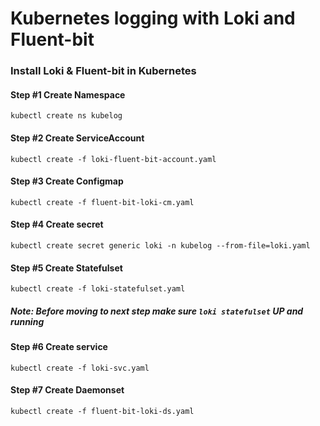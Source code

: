 # Kubernetes logging with Loki and Fluent-bit


### Install Loki & Fluent-bit in Kubernetes

#### Step #1 Create Namespace

```kubectl create ns kubelog```

#### Step #2 Create ServiceAccount

```kubectl create -f loki-fluent-bit-account.yaml```

#### Step #3 Create Configmap

```kubectl create -f fluent-bit-loki-cm.yaml```

#### Step #4 Create secret

```kubectl create secret generic loki -n kubelog --from-file=loki.yaml```

#### Step #5 Create Statefulset 

```kubectl create -f loki-statefulset.yaml```

##### Note: Before moving to next step make sure ```loki statefulset``` UP and running

#### Step #6 Create service

```kubectl create -f loki-svc.yaml```

#### Step #7 Create Daemonset

```kubectl create -f fluent-bit-loki-ds.yaml```


